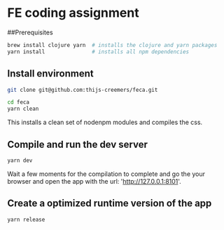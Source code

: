 # FE coding assignment

##Prerequisites
```bash
brew install clojure yarn  # installs the clojure and yarn packages
yarn install               # installs all npm dependencies
```
## Install environment

```bash
git clone git@github.com:thijs-creemers/feca.git

cd feca
yarn clean
```
This installs a clean set of nodenpm modules and compiles the css.

## Compile and run the dev server
```bash
yarn dev
```
Wait a few moments for the compilation to complete and go the your browser and open 
the app with the url: 'http://127.0.0.1:8101'. 

## Create a optimized runtime version of the app
```bash
yarn release
```
